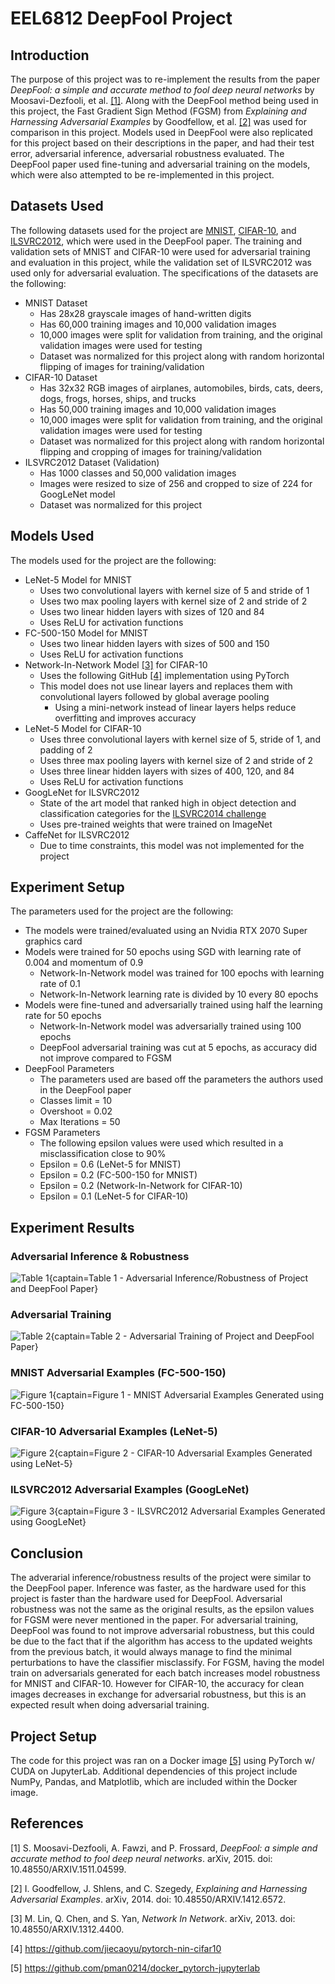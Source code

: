 # EEL6812 DeepFool Project

## Introduction
The purpose of this project was to re-implement the results from the paper *DeepFool: a simple and accurate method to fool deep neural networks* by Moosavi-Dezfooli, et al. [[1]](https://arxiv.org/pdf/1511.04599.pdf). Along with the DeepFool method being used in this project, the Fast Gradient Sign Method (FGSM) from *Explaining and Harnessing Adversarial Examples* by Goodfellow, et al. [[2]](https://arxiv.org/pdf/1412.6572.pdf) was used for comparison in this project. Models used in DeepFool were also replicated for this project based on their descriptions in the paper, and had their test error, adversarial inference, adversarial robustness evaluated. The DeepFool paper used fine-tuning and adversarial training on the models, which were also attempted to be re-implemented in this project.

## Datasets Used
The following datasets used for the project are [MNIST](http://yann.lecun.com/exdb/mnist/), [CIFAR-10](https://www.cs.toronto.edu/~kriz/cifar.html), and [ILSVRC2012](https://www.image-net.org/challenges/LSVRC/2012/), which were used in the DeepFool paper. The training and validation sets of MNIST and CIFAR-10 were used for adversarial training and evaluation in this project, while the validation set of ILSVRC2012 was used only for adversarial evaluation. The specifications of the datasets are the following:
* MNIST Dataset
  * Has 28x28 grayscale images of hand-written digits
  * Has 60,000 training images and 10,000 validation images
  * 10,000 images were split for validation from training, and the original validation images were used for testing
  * Dataset was normalized for this project along with random horizontal flipping of images for training/validation
* CIFAR-10 Dataset
  * Has 32x32 RGB images of airplanes, automobiles, birds, cats, deers, dogs, frogs, horses, ships, and trucks
  * Has 50,000 training images and 10,000 validation images 
  * 10,000 images were split for validation from training, and the original validation images were used for testing
  * Dataset was normalized for this project along with random horizontal flipping and cropping of images for training/validation
* ILSVRC2012 Dataset (Validation)
  * Has 1000 classes and 50,000 validation images
  * Images were resized to size of 256 and cropped to size of 224 for GoogLeNet model
  * Dataset was normalized for this project

## Models Used
The models used for the project are the following:
* LeNet-5 Model for MNIST
  * Uses two convolutional layers with kernel size of 5 and stride of 1
  * Uses two max pooling layers with kernel size of 2 and stride of 2
  * Uses two linear hidden layers with sizes of 120 and 84
  * Uses ReLU for activation functions
* FC-500-150 Model for MNIST
  * Uses two linear hidden layers with sizes of 500 and 150
  * Uses ReLU for activation functions
* Network-In-Network Model [[3]](https://arxiv.org/pdf/1312.4400.pdf) for CIFAR-10
  * Uses the following GitHub [[4]](https://github.com/jiecaoyu/pytorch-nin-cifar10) implementation using PyTorch
  * This model does not use linear layers and replaces them with convolutional layers followed by global average pooling
    * Using a mini-network instead of linear layers helps reduce overfitting and improves accuracy
* LeNet-5 Model for CIFAR-10
  * Uses three convolutional layers with kernel size of 5, stride of 1, and padding of 2
  * Uses three max pooling layers with kernel size of 2 and stride of 2
  * Uses three linear hidden layers with sizes of 400, 120, and 84
  * Uses ReLU for activation functions
* GoogLeNet for ILSVRC2012
  * State of the art model that ranked high in object detection and classification categories for the [ILSVRC2014 challenge](https://image-net.org/challenges/LSVRC/2014/results)
  * Uses pre-trained weights that were trained on ImageNet
* CaffeNet for ILSVRC2012
  * Due to time constraints, this model was not implemented for the project

## Experiment Setup
The parameters used for the project are the following:
* The models were trained/evaluated using an Nvidia RTX 2070 Super graphics card
* Models were trained for 50 epochs using SGD with learning rate of 0.004 and momentum of 0.9
  * Network-In-Network model was trained for 100 epochs with learning rate of 0.1
  * Network-In-Network learning rate is divided by 10 every 80 epochs
* Models were fine-tuned and adversarially trained using half the learning rate for 50 epochs
  * Network-In-Network model was adversarially trained using 100 epochs
  * DeepFool adversarial training was cut at 5 epochs, as accuracy did not improve compared to FGSM
* DeepFool Parameters
  * The parameters used are based off the parameters the authors used in the DeepFool paper
  * Classes limit = 10
  * Overshoot = 0.02
  * Max Iterations = 50
* FGSM Parameters
  * The following epsilon values were used which resulted in a misclassification close to 90%
  * Epsilon = 0.6 (LeNet-5 for MNIST)
  * Epsilon = 0.2 (FC-500-150 for MNIST)
  * Epsilon = 0.2 (Network-In-Network for CIFAR-10)
  * Epsilon = 0.1 (LeNet-5 for CIFAR-10)

## Experiment Results
### Adversarial Inference & Robustness
![Table 1{captain=Table 1 - Adversarial Inference/Robustness of Project and DeepFool Paper}](/images/adversarial_inference.png)

### Adversarial Training
![Table 2{captain=Table 2 - Adversarial Training of Project and DeepFool Paper}](/images/adversarial_training.png)

### MNIST Adversarial Examples (FC-500-150)
![Figure 1{captain=Figure 1 - MNIST Adversarial Examples Generated using FC-500-150}](/images/examples_fc-500-150.png)

### CIFAR-10 Adversarial Examples (LeNet-5)
![Figure 2{captain=Figure 2 - CIFAR-10 Adversarial Examples Generated using LeNet-5}](/images/examples_lenet-5.png)

### ILSVRC2012 Adversarial Examples (GoogLeNet)
![Figure 3{captain=Figure 3 - ILSVRC2012 Adversarial Examples Generated using GoogLeNet}](/images/examples-googlenet.png)

## Conclusion
The adverarial inference/robustness results of the project were similar to the DeepFool paper. Inference was faster, as the hardware used for this project is faster than the hardware used for DeepFool. Adversarial robustness was not the same as the original results, as the epsilon values for FGSM were never mentioned in the paper. For adversarial training, DeepFool was found to not improve adversarial robustness, but this could be due to the fact that if the algorithm has access to the updated weights from the previous batch, it would always manage to find the minimal perturbations to have the classifier misclassify. For FGSM, having the model train on adversarials generated for each batch increases model robustness for MNIST and CIFAR-10. However for CIFAR-10, the accuracy for clean images decreases in exchange for adversarial robustness, but this is an expected result when doing adversarial training.

## Project Setup
The code for this project was ran on a Docker image [[5]](https://github.com/pman0214/docker_pytorch-jupyterlab) using PyTorch w/ CUDA on JupyterLab. Additional dependencies of this project include NumPy, Pandas, and Matplotlib, which are included within the Docker image.

## References
[1] S. Moosavi-Dezfooli, A. Fawzi, and P. Frossard, *DeepFool: a simple and accurate method to fool deep neural networks*. arXiv, 2015. doi: 10.48550/ARXIV.1511.04599.

[2] I. Goodfellow, J. Shlens, and C. Szegedy, *Explaining and Harnessing Adversarial Examples*. arXiv, 2014. doi: 10.48550/ARXIV.1412.6572.

[3] M. Lin, Q. Chen, and S. Yan, *Network In Network*. arXiv, 2013. doi: 10.48550/ARXIV.1312.4400.

[4] https://github.com/jiecaoyu/pytorch-nin-cifar10

[5] https://github.com/pman0214/docker_pytorch-jupyterlab
